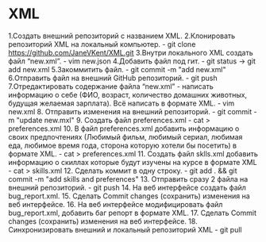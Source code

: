 # XML
1.Создать внешний репозиторий c названием XML.
2.Клонировать репозиторий XML на локальный компьютер.  - git clone https://github.com/JaneVKent/XML.git
3.Внутри локального XML создать файл “new.xml”. - vim new.json
4.Добавить файл под гит. - git status -> git add new.xml
5.Закоммитить файл. - git commit -m "add new.xml"
6.Отправить файл на внешний GitHub репозиторий. - git push
7.Отредактировать содержание файла “new.xml” - написать информацию о себе (ФИО, возраст, количество домашних животных, будущая желаемая зарплата). Всё написать в формате XML. - vim new.xml
8. Отправить изменения на внешний репозиторий. - git commit -m "update new.mxl"
9. Создать файл preferences.xml - cat > preferences.xml
10. В файл preferences.xml добавить информацию о своих предпочтениях (Любимый фильм, любимый сериал, любимая еда, любимое время года, сторона которую хотели бы посетить) в формате XML. - cat > preferences.xml
11. Создать файл sklls.xml добавить информацию о скиллах которые будут изучены на курсе в формате XML - cat > skills.xml
12. Сделать коммит в одну строку. - git add . && git commit -m "add skills and preferences"
13. Отправить сразу 2 файла на внешний репозиторий. - git push
14. На веб интерфейсе создать файл bug_report.xml.
15. Сделать Commit changes (сохранить) изменения на веб интерфейсе.
16. На веб интерфейсе модифицировать файл bug_report.xml, добавить баг репорт в формате XML.
17. Сделать Commit changes (сохранить) изменения на веб интерфейсе.
18. Синхронизировать внешний и локальный репозиторий XML - git pull
